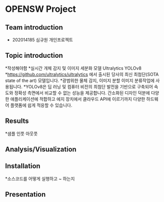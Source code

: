 # OPENSW Project
## Team introduction
* 202014185 심규원 개인프로젝트
## Topic introduction
*작성해야함 
*실시간 개체 감지 및 이미지 세분화 모델 Ultralytics YOLOv8
*https://github.com/ultralytics/ultralytics 에서 출시된 당사의 최신 최첨단(SOTA state of the art) 모델입니다.
*광범위한 물체 감지, 이미지 분할 이미지 분류작업에 사용됩니다.
*YOLOv8은 딥 러닝 및 컴퓨터 비전의 최첨단 발전을 기반으로 구축되어 속도와 정확성 측면에서 비교할 수 없는 성능을 제공합니다. 간소화된 디자인 덕분에 다양한 애플리케이션에 적합하고 에지 장치에서 클라우드 API에 이르기까지 다양한 하드웨어 플랫폼에 쉽게 적응할 수 있습니다.
## Results
*샘플 인풋 아웃풋 
## Analysis/Visualization
## Installation
*소스코드를 어떻게 실행하고 ~ 하는지 
## Presentation
